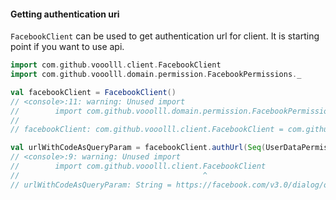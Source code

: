 #### Getting authentication uri

`FacebookClient` can be used to get authentication url for client. It is starting point if you want to use api.

```scala
import com.github.vooolll.client.FacebookClient
import com.github.vooolll.domain.permission.FacebookPermissions._
```

```scala
val facebookClient = FacebookClient()
// <console>:11: warning: Unused import
//        import com.github.vooolll.domain.permission.FacebookPermissions._
//                                                                        ^
// facebookClient: com.github.vooolll.client.FacebookClient = com.github.vooolll.client.FacebookClient@1a345298

val urlWithCodeAsQueryParam = facebookClient.authUrl(Seq(UserDataPermissions.Posts))
// <console>:9: warning: Unused import
//        import com.github.vooolll.client.FacebookClient
//                                         ^
// urlWithCodeAsQueryParam: String = https://facebook.com/v3.0/dialog/oauth?client_id=1970529913214515&redirect_uri=http%3A%2F%2Flocalhost%3A9000%2Fredirect&response_type=code&scope=user_posts
```
